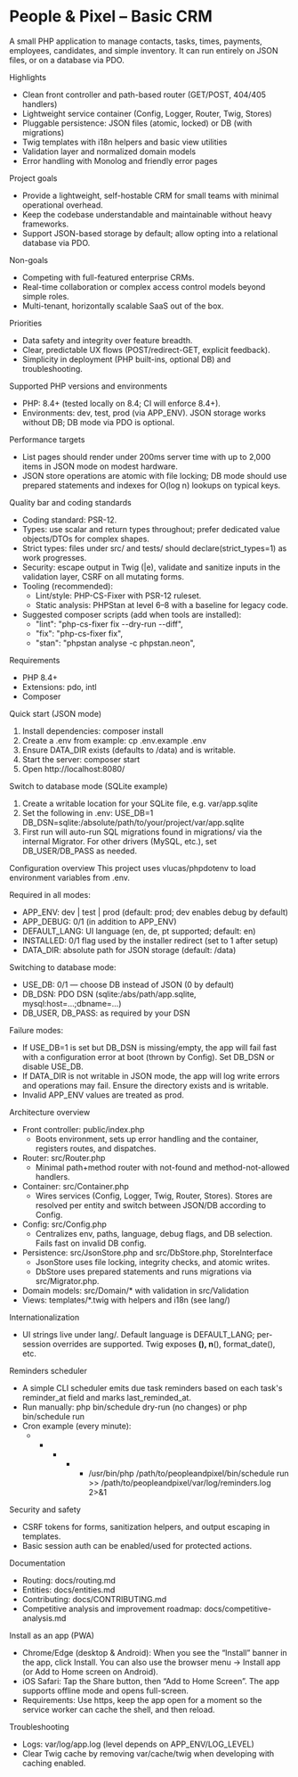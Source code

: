 # People & Pixel – Basic CRM

A small PHP application to manage contacts, tasks, times, payments, employees, candidates, and simple inventory. It can run entirely on JSON files, or on a database via PDO.

Highlights
- Clean front controller and path-based router (GET/POST, 404/405 handlers)
- Lightweight service container (Config, Logger, Router, Twig, Stores)
- Pluggable persistence: JSON files (atomic, locked) or DB (with migrations)
- Twig templates with i18n helpers and basic view utilities
- Validation layer and normalized domain models
- Error handling with Monolog and friendly error pages

Project goals
- Provide a lightweight, self-hostable CRM for small teams with minimal operational overhead.
- Keep the codebase understandable and maintainable without heavy frameworks.
- Support JSON-based storage by default; allow opting into a relational database via PDO.

Non-goals
- Competing with full-featured enterprise CRMs.
- Real-time collaboration or complex access control models beyond simple roles.
- Multi-tenant, horizontally scalable SaaS out of the box.

Priorities
- Data safety and integrity over feature breadth.
- Clear, predictable UX flows (POST/redirect-GET, explicit feedback).
- Simplicity in deployment (PHP built-ins, optional DB) and troubleshooting.

Supported PHP versions and environments
- PHP: 8.4+ (tested locally on 8.4; CI will enforce 8.4+).
- Environments: dev, test, prod (via APP_ENV). JSON storage works without DB; DB mode via PDO is optional.

Performance targets
- List pages should render under 200ms server time with up to 2,000 items in JSON mode on modest hardware.
- JSON store operations are atomic with file locking; DB mode should use prepared statements and indexes for O(log n) lookups on typical keys.

Quality bar and coding standards
- Coding standard: PSR-12.
- Types: use scalar and return types throughout; prefer dedicated value objects/DTOs for complex shapes.
- Strict types: files under src/ and tests/ should declare(strict_types=1) as work progresses.
- Security: escape output in Twig (|e), validate and sanitize inputs in the validation layer, CSRF on all mutating forms.
- Tooling (recommended):
  - Lint/style: PHP-CS-Fixer with PSR-12 ruleset.
  - Static analysis: PHPStan at level 6–8 with a baseline for legacy code.
- Suggested composer scripts (add when tools are installed):
  - "lint": "php-cs-fixer fix --dry-run --diff",
  - "fix": "php-cs-fixer fix",
  - "stan": "phpstan analyse -c phpstan.neon",

Requirements
- PHP 8.4+
- Extensions: pdo, intl
- Composer

Quick start (JSON mode)
1. Install dependencies:
   composer install
2. Create a .env from example:
   cp .env.example .env
3. Ensure DATA_DIR exists (defaults to <project>/data) and is writable.
4. Start the server:
   composer start
5. Open http://localhost:8080/

Switch to database mode (SQLite example)
1. Create a writable location for your SQLite file, e.g. var/app.sqlite
2. Set the following in .env:
   USE_DB=1
   DB_DSN=sqlite:/absolute/path/to/your/project/var/app.sqlite
3. First run will auto-run SQL migrations found in migrations/ via the internal Migrator. For other drivers (MySQL, etc.), set DB_USER/DB_PASS as needed.

Configuration overview
This project uses vlucas/phpdotenv to load environment variables from .env.

Required in all modes:
- APP_ENV: dev | test | prod (default: prod; dev enables debug by default)
- APP_DEBUG: 0/1 (in addition to APP_ENV)
- DEFAULT_LANG: UI language (en, de, pt supported; default: en)
- INSTALLED: 0/1 flag used by the installer redirect (set to 1 after setup)
- DATA_DIR: absolute path for JSON storage (default: <project>/data)

Switching to database mode:
- USE_DB: 0/1 — choose DB instead of JSON (0 by default)
- DB_DSN: PDO DSN (sqlite:/abs/path/app.sqlite, mysql:host=...;dbname=...)
- DB_USER, DB_PASS: as required by your DSN

Failure modes:
- If USE_DB=1 is set but DB_DSN is missing/empty, the app will fail fast with a configuration error at boot (thrown by Config). Set DB_DSN or disable USE_DB.
- If DATA_DIR is not writable in JSON mode, the app will log write errors and operations may fail. Ensure the directory exists and is writable.
- Invalid APP_ENV values are treated as prod.

Architecture overview
- Front controller: public/index.php
  - Boots environment, sets up error handling and the container, registers routes, and dispatches.
- Router: src/Router.php
  - Minimal path+method router with not-found and method-not-allowed handlers.
- Container: src/Container.php
  - Wires services (Config, Logger, Twig, Router, Stores). Stores are resolved per entity and switch between JSON/DB according to Config.
- Config: src/Config.php
  - Centralizes env, paths, language, debug flags, and DB selection. Fails fast on invalid DB config.
- Persistence: src/JsonStore.php and src/DbStore.php, StoreInterface
  - JsonStore uses file locking, integrity checks, and atomic writes.
  - DbStore uses prepared statements and runs migrations via src/Migrator.php.
- Domain models: src/Domain/* with validation in src/Validation
- Views: templates/*.twig with helpers and i18n (see lang/)

Internationalization
- UI strings live under lang/. Default language is DEFAULT_LANG; per-session overrides are supported. Twig exposes __(), n__(), format_date(), etc.

Reminders scheduler
- A simple CLI scheduler emits due task reminders based on each task's reminder_at field and marks last_reminded_at.
- Run manually: php bin/schedule dry-run (no changes) or php bin/schedule run
- Cron example (every minute):
  * * * * * /usr/bin/php /path/to/peopleandpixel/bin/schedule run >> /path/to/peopleandpixel/var/log/reminders.log 2>&1

Security and safety
- CSRF tokens for forms, sanitization helpers, and output escaping in templates.
- Basic session auth can be enabled/used for protected actions.

Documentation
- Routing: docs/routing.md
- Entities: docs/entities.md
- Contributing: docs/CONTRIBUTING.md
- Competitive analysis and improvement roadmap: docs/competitive-analysis.md

Install as an app (PWA)
- Chrome/Edge (desktop & Android): When you see the “Install” banner in the app, click Install. You can also use the browser menu → Install app (or Add to Home screen on Android).
- iOS Safari: Tap the Share button, then “Add to Home Screen”. The app supports offline mode and opens full-screen.
- Requirements: Use https, keep the app open for a moment so the service worker can cache the shell, and then reload.

Troubleshooting
- Logs: var/log/app.log (level depends on APP_ENV/LOG_LEVEL)
- Clear Twig cache by removing var/cache/twig when developing with caching enabled.
